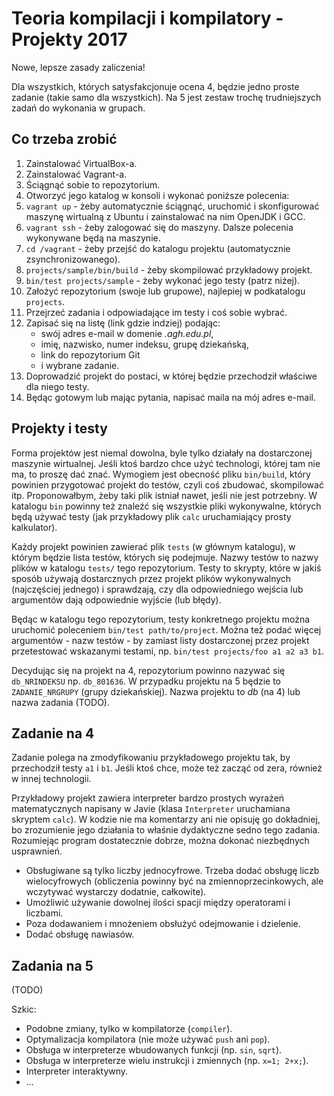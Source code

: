Teoria kompilacji i kompilatory - Projekty 2017
===============================================

Nowe, lepsze zasady zaliczenia!

Dla wszystkich, których satysfakcjonuje ocena 4, będzie jedno proste zadanie (takie samo dla wszystkich). Na 5 jest zestaw trochę trudniejszych zadań do wykonania w grupach.

Co trzeba zrobić
----------------

  1. Zainstalować VirtualBox-a.
  2. Zainstalować Vagrant-a.
  3. Ściągnąć sobie to repozytorium.
  4. Otworzyć jego katalog w konsoli i wykonać poniższe polecenia:
  5. `vagrant up` - żeby automatycznie ściągnąć, uruchomić i skonfigurować maszynę wirtualną z Ubuntu i zainstalować na nim OpenJDK i GCC.
  6. `vagrant ssh` - żeby zalogować się do maszyny. Dalsze polecenia wykonywane będą na maszynie.
  7. `cd /vagrant` - żeby przejść do katalogu projektu (automatycznie zsynchronizowanego).
  8. `projects/sample/bin/build` - żeby skompilować przykładowy projekt.
  9. `bin/test projects/sample` - żeby wykonać jego testy (patrz niżej).
 10. Założyć repozytorium (swoje lub grupowe), najlepiej w podkatalogu `projects`.
 11. Przejrzeć zadania i odpowiadające im testy i coś sobie wybrać.
 12. Zapisać się na listę (link gdzie indziej) podając:
     * swój adres e-mail w domenie *.agh.edu.pl*,
     * imię, nazwisko, numer indeksu, grupę dziekańską,
     * link do repozytorium Git
     * i wybrane zadanie.
 13. Doprowadzić projekt do postaci, w której będzie przechodził właściwe dla niego testy.
 14. Będąc gotowym lub mając pytania, napisać maila na mój adres e-mail.


Projekty i testy
----------------

Forma projektów jest niemal dowolna, byle tylko działały na dostarczonej maszynie wirtualnej. Jeśli ktoś bardzo chce użyć technologi, której tam nie ma, to proszę dać znać. Wymogiem jest obecność pliku `bin/build`, który powinien przygotować projekt do testów, czyli coś zbudować, skompilować itp. Proponowałbym, żeby taki plik istniał nawet, jeśli nie jest potrzebny. W katalogu `bin` powinny też znaleźć się wszystkie pliki wykonywalne, których będą używać testy (jak przykładowy plik `calc` uruchamiający prosty kalkulator).

Każdy projekt powinien zawierać plik `tests` (w głównym katalogu), w którym będzie lista testów, których się podejmuje. Nazwy testów to nazwy plików w katalogu `tests/` tego repozytorium. Testy to skrypty, które w jakiś sposób używają dostarcznych przez projekt plików wykonywalnych (najczęściej jednego) i sprawdzają, czy dla odpowiedniego wejścia lub argumentów dają odpowiednie wyjście (lub błędy).

Będąc w katalogu tego repozytorium, testy konkretnego projektu można uruchomić poleceniem `bin/test path/to/project`. Można też podać więcej argumentów - nazw testów - by zamiast listy dostarczonej przez projekt przetestować wskazanymi testami, np. `bin/test projects/foo a1 a2 a3 b1`.

Decydując się na projekt na 4, repozytorium powinno nazywać się `db_NRINDEKSU` np. `db_801636`. W przypadku projektu na 5 będzie to `ZADANIE_NRGRUPY` (grupy dziekańskiej). Nazwa projektu to *db* (na 4) lub nazwa zadania (TODO).


Zadanie na 4
------------

Zadanie polega na zmodyfikowaniu przykładowego projektu tak, by przechodził testy `a1` i `b1`. Jeśli ktoś chce, może też zacząć od zera, również w innej technologii.

Przykładowy projekt zawiera interpreter bardzo prostych wyrażeń matematycznych napisany w Javie (klasa `Interpreter` uruchamiana skryptem `calc`). W kodzie nie ma komentarzy ani nie opisuję go dokładniej, bo zrozumienie jego działania to właśnie dydaktyczne sedno tego zadania. Rozumiejąc program dostatecznie dobrze, można dokonać niezbędnych usprawnień.

   * Obsługiwane są tylko liczby jednocyfrowe. Trzeba dodać obsługę liczb wielocyfrowych (obliczenia powinny być na zmiennoprzecinkowych, ale wczytywać wystarczy dodatnie, całkowite).
   * Umożliwić używanie dowolnej ilości spacji między operatorami i liczbami.
   * Poza dodawaniem i mnożeniem obsłużyć odejmowanie i dzielenie.
   * Dodać obsługę nawiasów.


Zadania na 5
------------

(TODO)

Szkic:

  * Podobne zmiany, tylko w kompilatorze (`compiler`).
  * Optymalizacja kompilatora (nie może używać `push` ani `pop`).
  * Obsługa w interpreterze wbudowanych funkcji (np. `sin`, `sqrt`).
  * Obsługa w interpreterze wielu instrukcji i zmiennych (np. `x=1; 2+x;`).
  * Interpreter interaktywny.
  * ...

